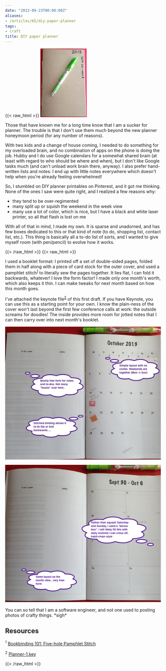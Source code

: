 ```yaml
---
date: "2013-09-23T00:00:00Z"
aliases:
- /articles/65/diy-paper-planner
tags:
- craft
title: DIY paper planner
---
```

{{< raw_html >}}
<img src="/images/4t.png" class="right-box" title="Cover view" alt="Cover view" />

<p>Those that have known me for a long time know that I am a sucker for planner. The trouble is that I don't use them much beyond the new planner honeymoon period (for any number of reasons). </p>

<p>With two kids and a change of house coming, I needed to do something for my overloaded brain, and no combination of apps on the phone is doing the job. Hubby and I do use Google calendars for a somewhat shared brain (at least with regard to who should be where and when), but I don't like Google tasks much (and can't unload work brain there, anyway). I also prefer hand-written lists and notes: I end up with little notes everywhere which doesn't help when you're already feeling overwhelmed!</p>

<p>So, I stumbled on <span class="caps">DIY</span> planner printables on Pinterest, and it got me thinking. None of the ones I saw were quite right, and I realized a few reasons why:</p>

<ul>
	<li>they tend to be over-regimented</li>
	<li>many split up or squish the weekend in the week view</li>
	<li>many use a lot of color, which is nice, but I have a black and white laser printer, so all that flash is lost on me</li>
</ul>

<p>With all of that in mind, I made my own. It is sparse and unadorned, and has few boxes dedicated to this or that kind of note (to do, shopping list, contact list, etc.). This thing is basically all a to-do list of sorts, and I wanted to give myself room (with pen/pencil) to evolve how it works.</p>
{{< /raw_html >}}
<!--more-->
{{< raw_html >}}
<p>I used a booklet format: I printed off a set of double-sided pages, folded them in half along with a piece of card stock for the outer cover, and used a pamphlet stitch<sup id="fnrev18558719825240867d96bec" class="footnote"><a href="#fn18558719825240867d96bec">1</a></sup> to literally sew the pages together. It lies flat, I can fold it backwards, whatever! I love the form factor! I made only one month's worth, which also keeps it thin. I can make tweaks for next month based on how this month goes. </p>

<p>I've attached the keynote file<sup id="fnrev18914270245240867d9714e" class="footnote"><a href="#fn18914270245240867d9714e">2</a></sup> of this first draft. If you have Keynote, you can use this as a starting point for your own. I know the plain-ness of the cover won't last beyond the first few conference calls at work: the outside screams for doodles! The inside provides more room for jotted notes that I can then carry over into next month's booklet.</p>

<p><img src="/images/5.png" title="Month overview" alt="Month overview" /></p>
<p><img src="/images/6.png" title="Week overview" alt="Week overview" /></p>

<p>You can so tell that I am a software engineer, and not one used to posting photos of crafty things. *sigh* </p>

<h2>Resources</h2>

<p id="fn18558719825240867d96bec" class="footnote"><sup>1</sup> <a href="http://www.designsponge.com/2013/03/bookbinding-101-five-hole-pamphlet-stitch.html">Bookbinding 101: Five-hole Pamphlet Stitch</a></p>

<p id="fn18914270245240867d9714e" class="footnote"><sup>2</sup> <a href="/file_download/3/Planner-1.key" title="First version of DIY monthly/weekly planner.">Planner-1.key</a></p>
{{< /raw_html >}}
